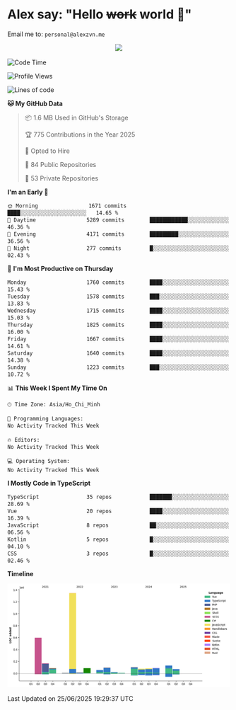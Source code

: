 # Alex say: "Hello ~~work~~ world 🐾"
Email me to: `personal@alexzvn.me`


<p align=center>
  <a href="https://skillicons.dev">
    <img src="https://skillicons.dev/icons?i=ts,js,php,nodejs,bun,vue,nuxt,react,svelte,tauri,laravel,rust,mongodb,docker,electron,redis,rabbitmq,tailwind,git,cloudflare,elysia,mysql,nginx,rollupjs,sentry,ubuntu,yarn,html,css,vite" />
  </a>
</p>

<!--START_SECTION:waka-->
![Code Time](http://img.shields.io/badge/Code%20Time-1%2C066%20hrs%2055%20mins-blue)

![Profile Views](http://img.shields.io/badge/Profile%20Views-0-blue)

![Lines of code](https://img.shields.io/badge/From%20Hello%20World%20I%27ve%20Written-3.0%20million%20lines%20of%20code-blue)

**🐱 My GitHub Data** 

> 📦 1.6 MB Used in GitHub's Storage 
 > 
> 🏆 775 Contributions in the Year 2025
 > 
> 💼 Opted to Hire
 > 
> 📜 84 Public Repositories 
 > 
> 🔑 53 Private Repositories 
 > 
**I'm an Early 🐤** 

```text
🌞 Morning                1671 commits        ████░░░░░░░░░░░░░░░░░░░░░   14.65 % 
🌆 Daytime                5289 commits        ████████████░░░░░░░░░░░░░   46.36 % 
🌃 Evening                4171 commits        █████████░░░░░░░░░░░░░░░░   36.56 % 
🌙 Night                  277 commits         █░░░░░░░░░░░░░░░░░░░░░░░░   02.43 % 
```
📅 **I'm Most Productive on Thursday** 

```text
Monday                   1760 commits        ████░░░░░░░░░░░░░░░░░░░░░   15.43 % 
Tuesday                  1578 commits        ███░░░░░░░░░░░░░░░░░░░░░░   13.83 % 
Wednesday                1715 commits        ████░░░░░░░░░░░░░░░░░░░░░   15.03 % 
Thursday                 1825 commits        ████░░░░░░░░░░░░░░░░░░░░░   16.00 % 
Friday                   1667 commits        ████░░░░░░░░░░░░░░░░░░░░░   14.61 % 
Saturday                 1640 commits        ████░░░░░░░░░░░░░░░░░░░░░   14.38 % 
Sunday                   1223 commits        ███░░░░░░░░░░░░░░░░░░░░░░   10.72 % 
```


📊 **This Week I Spent My Time On** 

```text
🕑︎ Time Zone: Asia/Ho_Chi_Minh

💬 Programming Languages: 
No Activity Tracked This Week

🔥 Editors: 
No Activity Tracked This Week

💻 Operating System: 
No Activity Tracked This Week
```

**I Mostly Code in TypeScript** 

```text
TypeScript               35 repos            ███████░░░░░░░░░░░░░░░░░░   28.69 % 
Vue                      20 repos            ████░░░░░░░░░░░░░░░░░░░░░   16.39 % 
JavaScript               8 repos             ██░░░░░░░░░░░░░░░░░░░░░░░   06.56 % 
Kotlin                   5 repos             █░░░░░░░░░░░░░░░░░░░░░░░░   04.10 % 
CSS                      3 repos             █░░░░░░░░░░░░░░░░░░░░░░░░   02.46 % 
```



**Timeline**

![Lines of Code chart](https://raw.githubusercontent.com/alexzvn/alexzvn/main/assets/bar_graph.png)


 Last Updated on 25/06/2025 19:29:37 UTC
<!--END_SECTION:waka-->
